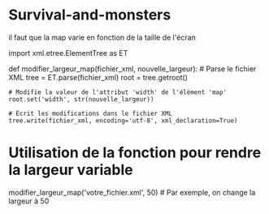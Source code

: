 # Survival-and-monsters
il faut que la map varie en fonction de la taille de l'écran

import xml.etree.ElementTree as ET

def modifier_largeur_map(fichier_xml, nouvelle_largeur):
    # Parse le fichier XML
    tree = ET.parse(fichier_xml)
    root = tree.getroot()

    # Modifie la valeur de l'attribut 'width' de l'élément 'map'
    root.set('width', str(nouvelle_largeur))

    # Écrit les modifications dans le fichier XML
    tree.write(fichier_xml, encoding='utf-8', xml_declaration=True)

# Utilisation de la fonction pour rendre la largeur variable
modifier_largeur_map('votre_fichier.xml', 50)  # Par exemple, on change la largeur à 50
